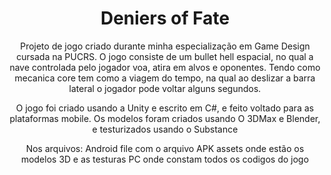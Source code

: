 <h1 align="center"> Deniers of Fate </h1>
<p align="center">Projeto de jogo criado durante minha especialização em Game Design cursada na PUCRS.
O jogo consiste de um bullet hell espacial, no qual a nave controlada pelo jogador voa, atira em alvos e oponentes. Tendo como mecanica core
tem como a viagem do tempo, na qual ao deslizar a barra lateral o jogador pode voltar alguns segundos.</p>
<p align="center">O jogo foi criado usando a Unity e escrito em C#, e feito voltado para as plataformas mobile. Os modelos foram criados
usando O 3DMax e Blender, e testurizados usando o Substance</p>
<p align="center">Nos arquivos: 
Android file com o arquivo APK
assets onde estão os modelos 3D e as testuras
PC onde constam todos os codigos do jogo</p>